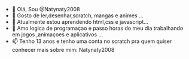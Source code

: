 - 👋 Olá, Sou @Natynaty2008
- 👀 Gosto de ler,desenhar,scratch, mangas e animes ...
- 🌱 Atualmente estou aprendendo html,css e javascript...
- 💞️ Amo logica de programaçao e passo horas do meu dia trabalhando em jogos ,animaçoes e aplicativos ...
- 📫 Tenho 13 anos e tenho uma conta no scratch pra quem quiser conhecer mais sobre mim: Natynaty2008

<!---
Natynaty2008/Natynaty2008 is a ✨ special ✨ repository because its `README.md` (this file) appears on your GitHub profile.
You can click the Preview link to take a look at your changes.
--->

